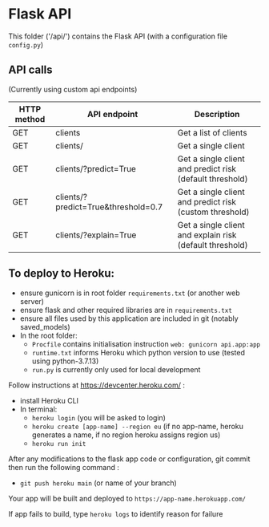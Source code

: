 # Flask API

This folder ('/api/') contains the Flask API (with a configuration file `config.py`)

## API calls

(Currently using custom api endpoints)

| HTTP method | API endpoint                            | Description                                              |
| ----------- | --------------------------------------- | -------------------------------------------------------- |
| GET         | clients                                 | Get a list of clients                                    |
| GET         | clients/<id>                            | Get a single client                                      |
| GET         | clients/<id>?predict=True               | Get a single client and predict risk (default threshold) |
| GET         | clients/<id>?predict=True&threshold=0.7 | Get a single client and predict risk (custom threshold)  |
| GET         | clients/<id>?explain=True               | Get a single client and explain risk (default threshold) |

## To deploy to Heroku:

- ensure gunicorn is in root folder `requirements.txt` (or another web server)
- ensure flask and other required libraries are in `requirements.txt`
- ensure all files used by this application are included in git (notably saved_models)
- In the root folder:
  - `Procfile` contains initialisation instruction `web: gunicorn api.app:app`
  - `runtime.txt` informs Heroku which python version to use (tested using python-3.7.13)
  - `run.py` is currently only used for local development

Follow instructions at <https://devcenter.heroku.com/> :

- install Heroku CLI
- In terminal:
  - `heroku login` (you will be asked to login)
  - `heroku create [app-name] --region eu` (if no app-name, heroku generates a name, if no region
    heroku assigns region us)
  - `heroku run init`

After any modifications to the flask app code or configuration, git commit then run the following
command :

- `git push heroku main` (or name of your branch)

Your app will be built and deployed to `https://app-name.herokuapp.com/`

If app fails to build, type `heroku logs` to identify reason for failure
